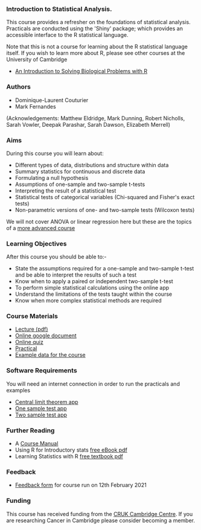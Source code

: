 ### Introduction to Statistical Analysis.

This course provides a refresher on the foundations of statistical analysis. Practicals are conducted using the 'Shiny' package; which provides an accessible interface to the R statistical language.

Note that this is not a course for learning about the R statistical language itself. If you wish to learn more about R, please see other courses at the University of Cambridge

- [An Introduction to Solving Biological Problems with R](http://cambiotraining.github.io/r-intro/)

### Authors

- Dominique-Laurent Couturier
- Mark Fernandes

(Acknowledgements: Matthew Eldridge, Mark Dunning, Robert Nicholls, Sarah Vowler, Deepak Parashar, Sarah Dawson, Elizabeth Merrell)

### Aims

During this course you will learn about:

- Different types of data, distributions and structure within data
- Summary statistics for continuous and discrete data
- Formulating a null hypothesis
- Assumptions of one-sample and two-sample t-tests
- Interpreting the result of a statistical test
- Statistical tests of categorical variables (Chi-squared and Fisher's exact tests)
- Non-parametric versions of one- and two-sample tests (Wilcoxon tests)

We will not cover ANOVA or linear regression here but these are the topics of a [more advanced course](https://bioinformatics-core-shared-training.github.io/linear-models-r)

### Learning Objectives

After this course you should be able to:-

- State the assumptions required for a one-sample and two-sample t-test and be able to interpret the results of such a test
- Know when to apply a paired or independent two-sample t-test
- To perform simple statistical calculations using the online app
- Understand the limitations of the tests taught within the course
- Know when more complex statistical methods are required

### Course Materials

- [Lecture (pdf)](IntroToStatSlides-DLC20211109.pdf)
- [Online google document](https://docs.google.com/document/d/1HEmrqiDNpuqi7d1pmzxVRJ3TqNg23FRYvQMZJb1KVdo/edit#heading=h.tj6yzxlcvirh) 
- [Online quiz](https://docs.google.com/forms/d/1C3RHisRHoWXcnFqX9JhRAk3gy_aJ6FrhouJ6ljsJ-Fc)
- [Practical](practical.html)
- [Example data for the course](CourseData.zip)

### Software Requirements

You will need an internet connection in order to run the practicals and examples

- [Central limit theorem app](https://bioinformatics.cruk.cam.ac.uk/apps/stats/central-limit-theorem/)
- [One sample test app](https://bioinformatics.cruk.cam.ac.uk/stats/OneSampleTest/)
- [Two sample test app](https://bioinformatics.cruk.cam.ac.uk/stats/TwoSampleTest/)

### Further Reading

- A [Course Manual](manual.pdf)
- Using R for Introductory stats [free eBook pdf](http://cran.r-project.org/doc/contrib/Verzani-SimpleR.pdf)
- Learning Statistics with R [free textbook pdf](http://health.adelaide.edu.au/psychology/ccs/teaching/lsr/)

### Feedback

- [Feedback form](https://www.surveymonkey.co.uk/r/D8FCC9R) for course run on 12th February 2021

### Funding
This course has received funding from the [CRUK Cambridge Centre](https://crukcambridgecentre.org.uk). If you are researching Cancer in Cambridge please consider becoming a member.
